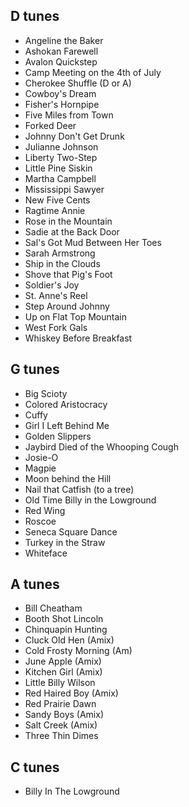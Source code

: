 ## D tunes
* Angeline the Baker
* Ashokan Farewell
* Avalon Quickstep
* Camp Meeting on the 4th of July
* Cherokee Shuffle (D or A)
* Cowboy's Dream
* Fisher's Hornpipe
* Five Miles from Town
* Forked Deer
* Johnny Don't Get Drunk
* Julianne Johnson
* Liberty Two-Step
* Little Pine Siskin
* Martha Campbell
* Mississippi Sawyer
* New Five Cents
* Ragtime Annie
* Rose in the Mountain
* Sadie at the Back Door
* Sal's Got Mud Between Her Toes
* Sarah Armstrong
* Ship in the Clouds
* Shove that Pig's Foot
* Soldier's Joy
* St. Anne's Reel
* Step Around Johnny
* Up on Flat Top Mountain
* West Fork Gals
* Whiskey Before Breakfast

## G tunes
* Big Scioty
* Colored Aristocracy
* Cuffy
* Girl I Left Behind Me
* Golden Slippers
* Jaybird Died of the Whooping Cough
* Josie-O
* Magpie
* Moon behind the Hill
* Nail that Catfish (to a tree)
* Old Time Billy in the Lowground
* Red Wing
* Roscoe
* Seneca Square Dance
* Turkey in the Straw
* Whiteface

## A tunes
* Bill Cheatham
* Booth Shot Lincoln
* Chinquapin Hunting
* Cluck Old Hen (Amix)
* Cold Frosty Morning (Am)
* June Apple (Amix)
* Kitchen Girl (Amix)
* Little Billy Wilson
* Red Haired Boy (Amix)
* Red Prairie Dawn
* Sandy Boys (Amix)
* Salt Creek (Amix)
* Three Thin Dimes

## C tunes
* Billy In The Lowground
